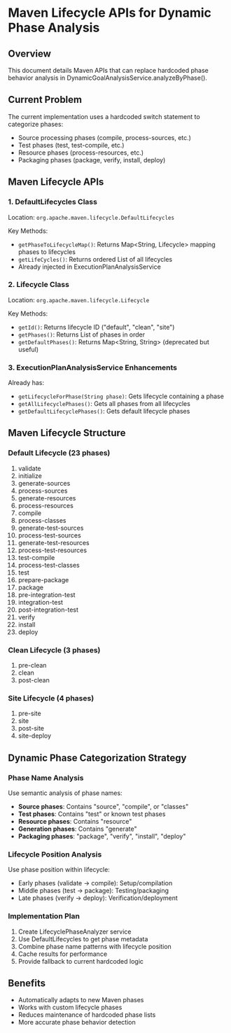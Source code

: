 # Maven Lifecycle APIs for Dynamic Phase Analysis

## Overview
This document details Maven APIs that can replace hardcoded phase behavior analysis in DynamicGoalAnalysisService.analyzeByPhase().

## Current Problem
The current implementation uses a hardcoded switch statement to categorize phases:
- Source processing phases (compile, process-sources, etc.)
- Test phases (test, test-compile, etc.)
- Resource phases (process-resources, etc.)
- Packaging phases (package, verify, install, deploy)

## Maven Lifecycle APIs

### 1. DefaultLifecycles Class
Location: `org.apache.maven.lifecycle.DefaultLifecycles`

Key Methods:
- `getPhaseToLifecycleMap()`: Returns Map<String, Lifecycle> mapping phases to lifecycles
- `getLifeCycles()`: Returns ordered List<Lifecycle> of all lifecycles
- Already injected in ExecutionPlanAnalysisService

### 2. Lifecycle Class
Location: `org.apache.maven.lifecycle.Lifecycle`

Key Methods:
- `getId()`: Returns lifecycle ID ("default", "clean", "site")
- `getPhases()`: Returns List<String> of phases in order
- `getDefaultPhases()`: Returns Map<String, String> (deprecated but useful)

### 3. ExecutionPlanAnalysisService Enhancements
Already has:
- `getLifecycleForPhase(String phase)`: Gets lifecycle containing a phase
- `getAllLifecyclePhases()`: Gets all phases from all lifecycles
- `getDefaultLifecyclePhases()`: Gets default lifecycle phases

## Maven Lifecycle Structure

### Default Lifecycle (23 phases)
1. validate
2. initialize
3. generate-sources
4. process-sources
5. generate-resources
6. process-resources
7. compile
8. process-classes
9. generate-test-sources
10. process-test-sources
11. generate-test-resources
12. process-test-resources
13. test-compile
14. process-test-classes
15. test
16. prepare-package
17. package
18. pre-integration-test
19. integration-test
20. post-integration-test
21. verify
22. install
23. deploy

### Clean Lifecycle (3 phases)
1. pre-clean
2. clean
3. post-clean

### Site Lifecycle (4 phases)
1. pre-site
2. site
3. post-site
4. site-deploy

## Dynamic Phase Categorization Strategy

### Phase Name Analysis
Use semantic analysis of phase names:
- **Source phases**: Contains "source", "compile", or "classes"
- **Test phases**: Contains "test" or known test phases
- **Resource phases**: Contains "resource" 
- **Generation phases**: Contains "generate"
- **Packaging phases**: "package", "verify", "install", "deploy"

### Lifecycle Position Analysis
Use phase position within lifecycle:
- Early phases (validate → compile): Setup/compilation
- Middle phases (test → package): Testing/packaging  
- Late phases (verify → deploy): Verification/deployment

### Implementation Plan
1. Create LifecyclePhaseAnalyzer service
2. Use DefaultLifecycles to get phase metadata
3. Combine phase name patterns with lifecycle position
4. Cache results for performance
5. Provide fallback to current hardcoded logic

## Benefits
- Automatically adapts to new Maven phases
- Works with custom lifecycle phases
- Reduces maintenance of hardcoded phase lists
- More accurate phase behavior detection